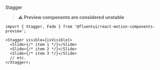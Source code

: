 Stagger

> **⚠️ Preview components are considered unstable**

```tsx
import { Stagger, Fade } from '@fluentui/react-motion-components-preview';

<Stagger visible={isVisible}>
  <Slide>{/* item 1 */}</Slide>
  <Slide>{/* item 2 */}</Slide>
  <Slide>{/* item 3 */}</Slide>
  // etc.
</Stagger>;
```
